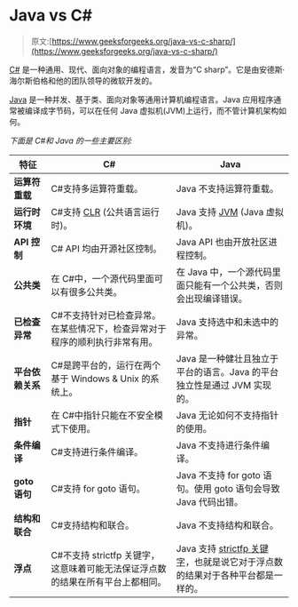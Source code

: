 # Java vs C#

> 原文:[https://www.geeksforgeeks.org/java-vs-c-sharp/](https://www.geeksforgeeks.org/java-vs-c-sharp/)

[C#](https://www.geeksforgeeks.org/introduction-to-c-sharp/) 是一种通用、现代、面向对象的编程语言，发音为“C sharp”。它是由安德斯·海尔斯伯格和他的团队领导的微软开发的。

[Java](https://www.geeksforgeeks.org/java/) 是一种并发、基于类、面向对象等通用计算机编程语言。Java 应用程序通常被编译成字节码，可以在任何 Java 虚拟机(JVM)上运行，而不管计算机架构如何。

*下面是 C#和 Java 的一些主要区别:*

| 特征 | C# | Java |
| --- | --- | --- |
| **运算符重载** | C#支持多运算符重载。 | Java 不支持运算符重载。 |
| **运行时环境** | C#支持 [CLR](https://www.geeksforgeeks.org/common-language-runtime-clr-in-c/) (公共语言运行时)。 | Java 支持 [JVM](https://www.geeksforgeeks.org/jvm-works-jvm-architecture/) (Java 虚拟机)。 |
| **API 控制** | C# API 均由开源社区控制。 | Java API 也由开放社区进程控制。 |
| **公共类** | 在 C#中，一个源代码里面可以有很多公共类。 | 在 Java 中，一个源代码里面只能有一个公共类，否则会出现编译错误。 |
| **已检查异常** | C#不支持针对已检查异常。在某些情况下，检查异常对于程序的顺利执行非常有用。 | Java 支持选中和未选中的异常。 |
| **平台依赖关系** | C#是跨平台的，运行在两个基于 Windows & Unix 的系统上。 | Java 是一种健壮且独立于平台的语言。Java 的平台独立性是通过 JVM 实现的。 |
| **指针** | 在 C#中指针只能在不安全模式下使用。 | Java 无论如何不支持指针的使用。 |
| **条件编译** | C#支持进行条件编译。 | Java 不支持进行条件编译。 |
| **goto 语句** | C#支持 for goto 语句。 | Java 不支持 for goto 语句。使用 goto 语句会导致 Java 代码出错。 |
| **结构和联合** | C#支持结构和联合。 | Java 不支持结构和联合。 |
| **浮点** | C#不支持 strictfp 关键字，这意味着可能无法保证浮点数的结果在所有平台上都相同。 | Java 支持 [strictfp 关键字](https://www.geeksforgeeks.org/strictfp-keyword-java/)，也就是说它对于浮点数的结果对于各种平台都是一样的。 |